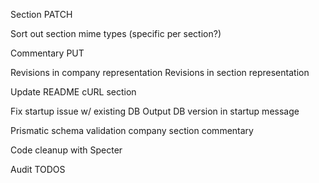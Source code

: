 Section PATCH

Sort out section mime types (specific per section?)

Commentary PUT

Revisions in company representation
Revisions in section representation

Update README cURL section

Fix startup issue w/ existing DB
Output DB version in startup message

Prismatic schema validation
  company
  section
  commentary

Code cleanup with Specter

Audit TODOS